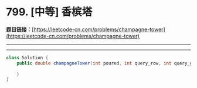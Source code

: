 # 799. [中等] 香槟塔

**题目链接：**[https://leetcode-cn.com/problems/champagne-tower](https://leetcode-cn.com/problems/champagne-tower)

---

<Cards card="leetcode_799_champagne-tower"></Cards>

---

```java
class Solution {
    public double champagneTower(int poured, int query_row, int query_glass) {
        
    }
}
```